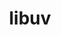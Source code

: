---
title: "libuv"
layout: cache
categories: [package, develop-2024-10-13]
meta: {"versions": ["1.48.0"], "compilers": ["apple-clang@=15.0.0", "gcc@=10.2.1", "gcc@=11.1.0"], "oss": ["centos7", "ubuntu20.04", "ventura"], "platforms": ["darwin", "linux"], "targets": ["aarch64", "x86_64_v3"], "stacks": ["data-vis-sdk", "developer-tools-manylinux2014", "ml-darwin-aarch64-mps", "root"], "num_specs": 3, "num_specs_by_stack": {"ml-darwin-aarch64-mps": 1, "root": 3, "developer-tools-manylinux2014": 1, "data-vis-sdk": 1}}
spec_details: [{"hash": "buif3k4helohkdma7n2jebzmjwivumny", "compiler": "apple-clang@=15.0.0", "versions": ["1.48.0"], "os": "ventura", "platform": "darwin", "target": "aarch64", "variants": ["build_system=autotools"], "stacks": ["ml-darwin-aarch64-mps", "root"], "size": "-", "tarball": "https://binaries.spack.io/develop-2024-10-13/build_cache/darwin-ventura-aarch64/apple-clang-15.0.0/libuv-1.48.0/darwin-ventura-aarch64-apple-clang-15.0.0-libuv-1.48.0-buif3k4helohkdma7n2jebzmjwivumny.spack"}, {"hash": "iar4ywzeyzmhd67inbgnwtjmf2qukt3a", "compiler": "gcc@=10.2.1", "versions": ["1.48.0"], "os": "centos7", "platform": "linux", "target": "x86_64_v3", "variants": ["build_system=autotools"], "stacks": ["developer-tools-manylinux2014", "root"], "size": "-", "tarball": "https://binaries.spack.io/develop-2024-10-13/build_cache/linux-centos7-x86_64_v3/gcc-10.2.1/libuv-1.48.0/linux-centos7-x86_64_v3-gcc-10.2.1-libuv-1.48.0-iar4ywzeyzmhd67inbgnwtjmf2qukt3a.spack"}, {"hash": "q263bmbpdmq3f4qm2uosncowqxbjfkvf", "compiler": "gcc@=11.1.0", "versions": ["1.48.0"], "os": "ubuntu20.04", "platform": "linux", "target": "x86_64_v3", "variants": ["build_system=autotools"], "stacks": ["data-vis-sdk", "root"], "size": "-", "tarball": "https://binaries.spack.io/develop-2024-10-13/build_cache/linux-ubuntu20.04-x86_64_v3/gcc-11.1.0/libuv-1.48.0/linux-ubuntu20.04-x86_64_v3-gcc-11.1.0-libuv-1.48.0-q263bmbpdmq3f4qm2uosncowqxbjfkvf.spack"}]
---